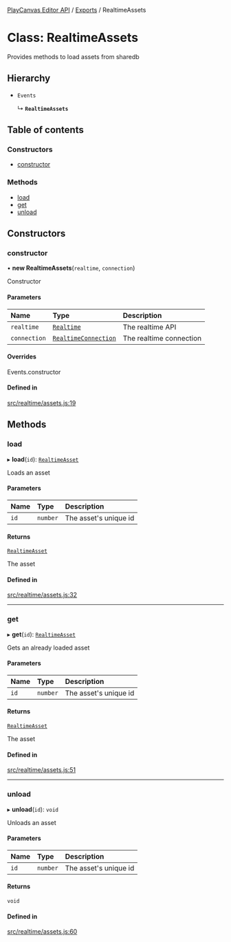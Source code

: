 [PlayCanvas Editor API](../README.md) / [Exports](../modules.md) / RealtimeAssets

# Class: RealtimeAssets

Provides methods to load assets from sharedb

## Hierarchy

- `Events`

  ↳ **`RealtimeAssets`**

## Table of contents

### Constructors

- [constructor](RealtimeAssets.md#constructor)

### Methods

- [load](RealtimeAssets.md#load)
- [get](RealtimeAssets.md#get)
- [unload](RealtimeAssets.md#unload)

## Constructors

### constructor

• **new RealtimeAssets**(`realtime`, `connection`)

Constructor

#### Parameters

| Name | Type | Description |
| :------ | :------ | :------ |
| `realtime` | [`Realtime`](Realtime.md) | The realtime API |
| `connection` | [`RealtimeConnection`](RealtimeConnection.md) | The realtime connection |

#### Overrides

Events.constructor

#### Defined in

[src/realtime/assets.js:19](https://github.com/playcanvas/editor-api/blob/8a10045/src/realtime/assets.js#L19)

## Methods

### load

▸ **load**(`id`): [`RealtimeAsset`](RealtimeAsset.md)

Loads an asset

#### Parameters

| Name | Type | Description |
| :------ | :------ | :------ |
| `id` | `number` | The asset's unique id |

#### Returns

[`RealtimeAsset`](RealtimeAsset.md)

The asset

#### Defined in

[src/realtime/assets.js:32](https://github.com/playcanvas/editor-api/blob/8a10045/src/realtime/assets.js#L32)

___

### get

▸ **get**(`id`): [`RealtimeAsset`](RealtimeAsset.md)

Gets an already loaded asset

#### Parameters

| Name | Type | Description |
| :------ | :------ | :------ |
| `id` | `number` | The asset's unique id |

#### Returns

[`RealtimeAsset`](RealtimeAsset.md)

The asset

#### Defined in

[src/realtime/assets.js:51](https://github.com/playcanvas/editor-api/blob/8a10045/src/realtime/assets.js#L51)

___

### unload

▸ **unload**(`id`): `void`

Unloads an asset

#### Parameters

| Name | Type | Description |
| :------ | :------ | :------ |
| `id` | `number` | The asset's unique id |

#### Returns

`void`

#### Defined in

[src/realtime/assets.js:60](https://github.com/playcanvas/editor-api/blob/8a10045/src/realtime/assets.js#L60)
